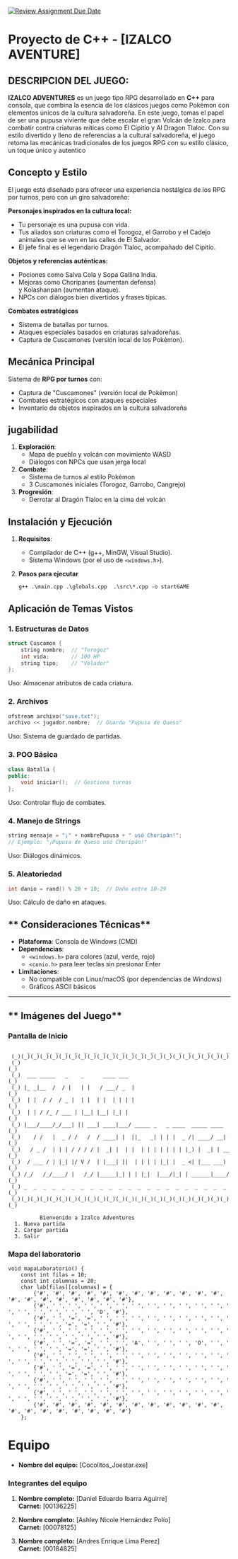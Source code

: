 [![Review Assignment Due Date](https://classroom.github.com/assets/deadline-readme-button-22041afd0340ce965d47ae6ef1cefeee28c7c493a6346c4f15d667ab976d596c.svg)](https://classroom.github.com/a/mi1WNrHU)
# Proyecto de C++ - [IZALCO AVENTURE]

## DESCRIPCION DEL JUEGO:

**IZALCO ADVENTURES** es un juego tipo RPG desarrollado en **C++** para consola, que combina la esencia de los clásicos juegos como Pokémon con elementos únicos de la cultura salvadoreña.
En este juego, tomas el papel de ser una pupusa viviente que debe escalar el gran Volcán de Izalco para combatir contra criaturas míticas como El Cipitío y Al Dragon Tlaloc. Con su estilo divertido y lleno de referencias a la cultural salvadoreña, el juego retoma las mecánicas tradicionales de los juegos RPG con su estilo clásico, un toque único y autentico

## Concepto y Estilo

El juego está diseñado para ofrecer una experiencia nostálgica de los RPG por turnos, pero con un giro salvadoreño:

**Personajes inspirados en la cultura local:**
- Tu personaje es una pupusa con vida.
- Tus aliados son criaturas como el Torogoz, el Garrobo y el Cadejo animales que se ven en las calles de El Salvador.
- El jefe final es el legendario Dragón Tlaloc, acompañado del Cipitío.

**Objetos y referencias auténticas:**
- Pociones como Salva Cola y Sopa Gallina India.
- Mejoras como Choripanes (aumentan defensa) y Kolashanpan (aumentan ataque).
- NPCs con diálogos bien divertidos y frases típicas.

**Combates estratégicos**
- Sistema de batallas por turnos.
- Ataques especiales basados en criaturas salvadoreñas.
- Captura de Cuscamones (versión local de los Pokémon).

## **Mecánica Principal**

Sistema de **RPG por turnos** con:
- Captura de "Cuscamones" (versión local de Pokémon)
- Combates estratégicos con ataques especiales
- Inventario de objetos inspirados en la cultura salvadoreña

## **jugabilidad**

1. **Exploración**:
    - Mapa de pueblo y volcán con movimiento WASD
    - Diálogos con NPCs que usan jerga local
2. **Combate**:
    - Sistema de turnos al estilo Pokémon
    - 3 Cuscamones iniciales (Torogoz, Garrobo, Cangrejo)
3. **Progresión**:
    - Derrotar al Dragón Tlaloc en la cima del volcán
  
## **Instalación y Ejecución**

1. **Requisitos**:
    - Compilador de C++ (g++, MinGW, Visual Studio).
    - Sistema Windows (por el uso de `<windows.h>`).
2. **Pasos para ejecutar**
    
    ```
    g++ .\main.cpp .\globals.cpp  .\src\*.cpp -o startGAME
    ```
    

## **Aplicación de Temas Vistos**

### **1. Estructuras de Datos**

```cpp
struct Cuscamon {
    string nombre;  // "Torogoz"
    int vida;       // 100 HP
    string tipo;    // "Volador"
};

```
Uso: Almacenar atributos de cada criatura.

### **2. Archivos**

```cpp
ofstream archivo("save.txt");
archivo << jugador.nombre;  // Guarda "Pupusa de Queso"

```
Uso: Sistema de guardado de partidas.

### **3. POO Básica**

```cpp
class Batalla {
public:
    void iniciar();  // Gestiona turnos
};

```
Uso: Controlar flujo de combates.

### **4. Manejo de Strings**

```cpp
string mensaje = "¡" + nombrePupusa + " usó Choripán!";
// Ejemplo: "¡Pupusa de Queso usó Choripán!"

```
Uso: Diálogos dinámicos.

### **5. Aleatoriedad**

```cpp
int danio = rand() % 20 + 10;  // Daño entre 10-29

```
Uso: Cálculo de daño en ataques.

## ** Consideraciones Técnicas**

- **Plataforma**: Consola de Windows (CMD)
- **Dependencias**:
    - `<windows.h>` para colores (azul, verde, rojo)
    - `<conio.h>` para leer teclas sin presionar Enter
- **Limitaciones**:
    - No compatible con Linux/macOS (por dependencias de Windows)
    - Gráficos ASCII básicos

---

## ** Imágenes del Juego**

### **Pantalla de Inicio**

```
      _  _  _  _  _  _  _  _  _  _  _  _  _  _  _  _  _  _  _  _  _  _     
 (_)(_)(_)(_)(_)(_)(_)(_)(_)(_)(_)(_)(_)(_)(_)(_)(_)(_)(_)(_)(_)(_)(_) 
 (_)                                                                      (_)
 (_)  ___ _____   _    _      ____ ___                                    (_)
 (_) |_ _|__  /  / |   | |   / ___/ _  |                                  (_)
 (_)  | |  / /  / _ |  | |  | |  | | | |                                  (_)
 (_)  | | / /_ / ___ | |__| |__| |_| |                                    (_)
 (_) |___/____/_/___| || ___| ____|___/ _____ _   _ ____  _____ ____      (_)
 (_)    / /   |  _ / /   /  / ____| |  ||_   _| | | |  _ /| ____/ __|     (_)
 (_)   / _ /  | | | / / / / |  _| |  | |  | | | | | | | |_) |  _| | __    (_)
 (_)  / ___ / | |_| |/ V /  | |___| ||  | | | | |_| |  _ <| |___ ___)     (_)
 (_) /_/   /_/____/ |   /_/ |_____|_| | | |_|  |___/|_| | ______|____/    (_)
 (_) _  _  _  _  _  _  _  _  _  _  _  _  _  _  _  _  _  _  _  _  _  _     (_)
 (_)(_)(_)(_)(_)(_)(_)(_)(_)(_)(_)(_)(_)(_)(_)(_)(_)(_)(_)(_)(_)(_)(_)(_) 

          Bienvenido a Izalco Adventures
  1. Nueva partida
  2. Cargar partida
  3. Salir

```

### **Mapa del laboratorio**

```
void mapaLaboratorio() {
    const int filas = 10;
    const int columnas = 20;
    char lab[filas][columnas] = {
        {'#', '#', '#', '#', '#', '#', '#', '#', '#', '#', '#', '#', '#', '#', '#', '#', '#', '#', '#', '#'},
        {'#', ' ', ' ', ' ', ' ', ' ', ' ', ' ', ' ', ' ', ' ', ' ', ' ', ' ', ' ', ' ', ' ', ' ', 'D', '#'},
        {'#', ' ', '=', '=', ' ', ' ', ' ', ' ', ' ', ' ', ' ', ' ', ' ', ' ', ' ', ' ', '=', '=', ' ', '#'},
        {'#', ' ', ' ', ' ', ' ', ' ', ' ', ' ', ' ', ' ', ' ', ' ', ' ', ' ', ' ', ' ', ' ', ' ', ' ', '#'},
        {'#', ' ', '=', '=', ' ', ' ', 'A', ' ', ' ', ' ', 'O', ' ', ' ', ' ', ' ', ' ', '=', '=', ' ', '#'},
        {'#', ' ', ' ', ' ', ' ', ' ', ' ', ' ', ' ', ' ', ' ', ' ', ' ', ' ', ' ', ' ', ' ', ' ', ' ', '#'},
        {'#', ' ', '=', '=', ' ', ' ', ' ', ' ', ' ', ' ', ' ', ' ', ' ', ' ', ' ', ' ', '=', '=', ' ', '#'},
        {'#', ' ', ' ', ' ', ' ', ' ', ' ', ' ', ' ', ' ', ' ', ' ', ' ', ' ', ' ', ' ', ' ', ' ', ' ', '#'},
        {'#', ' ', ' ', ' ', ' ', ' ', ' ', ' ', ' ', ' ', ' ', ' ', ' ', ' ', ' ', ' ', ' ', ' ', ' ', '#'},
        {'#', '#', '#', '#', '#', '#', '#', '#', '#', '#', '#', '#', '#', '#', '#', '#', '#', '#', '#', '#'}
    };
```

# Equipo

- **Nombre del equipo:** [Cocolitos_Joestar.exe]

### Integrantes del equipo

1. **Nombre completo:** [Daniel Eduardo Ibarra Aguirre]  
   **Carnet:** [00136225]

2. **Nombre completo:** [Ashley Nicole Hernández Polío]  
   **Carnet:** [00078125]

3. **Nombre completo:** [Andres Enrique Lima Perez]  
   **Carnet:** [00184825]
